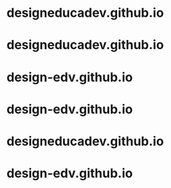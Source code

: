 # designeducadev.github.io
# designeducadev.github.io
# design-edv.github.io
# design-edv.github.io
# designeducadev.github.io
# design-edv.github.io

